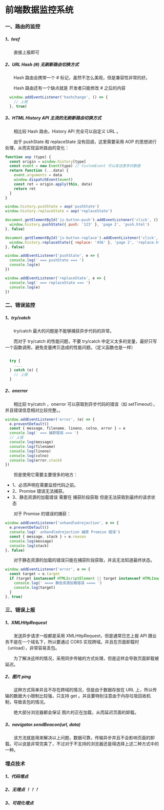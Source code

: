 # 前端数据监控系统

### 一、路由的监控

##### 1、href
  &emsp;&emsp;直接上报即可

##### 2、URL Hash (#) 无刷新路由切换方式

  &emsp;&emsp;Hash 路由会携带一个 # 标记，虽然不怎么美观，但是兼容性非常的好。

  &emsp;&emsp;Hash 路由还有一个缺点就是 开发者只能修改 # 之后的内容 


```JavaScript
  window.addEventListener('hashchange', () => {
    // 上报
  }, true)
```

##### 3、HTML History API 主流的无刷新路由切换方式

  &emsp;&emsp;相比较 Hash 路由，History API 完全可以自定义 URL 。

  &emsp;&emsp;由于 pushState 和 replaceState 没有回调，这里需要采用 AOP 的思想进行处理，从而实现监听路由的变化：

```JavaScript
function aop (type) {
  const origin = window.history[type]
  const event = new Event(type) // CustomEvent 可以发送更多的数据
  return function (...data) {
    event.arguments = data
    window.dispatchEvent(event)
    const ret = origin.apply(this, data)
    return ret
  }
}

window.history.pushState = aop('pushState')
window.history.replaceState = aop('replaceState')

document.getElementById('js-button-push').addEventListener('click', () => {
  window.history.pushState({ push: '123' }, 'page 2', 'push.html')
}, false)

document.getElementById('js-button-replace').addEventListener('click', () => {
  window.history.replaceState({ replace: '456' }, 'page 2', 'replace.html')
}, false)

window.addEventListener('pushState', e => {
  console.log(' === pushState === ')
  console.log(e)
})

window.addEventListener('replaceState', e => {
  console.log(' === replaceState === ')
  console.log(e)
})
```

### 二、错误监控

##### 1、try/catch

  &emsp;&emsp;try/catch 最大的问题是不能够捕获异步代码的异常。

  &emsp;&emsp;而对于 try/catch 的性能问题，不要 try/catch 中定义太多的变量，最好只写一个函数调用，避免变量拷贝造成的性能问题。（定义函数也是一样）

```JavaScript

  try {
    ....
  } catch (e) {
    // 上报
  }
```

##### 2、onerror

  &emsp;&emsp;相比较 try/catch ，onerror 可以获取到异步代码的错误（如 setTimeout），并且错误信息相对比较完整。。

```JavaScript
window.addEventListener('error', (e) => {
  e.preventDefault()
  const { message, filename, lineno, colno, error } = e
  console.log(' === 捕获错误 === ')
  // 上报
  console.log(message)
  console.log(filename)
  console.log(lineno)
  console.log(colno)
  console.log(error.stack)
})  
```

  &emsp;&emsp;但是使用它需要主要很多的地方：

  - 1、必须声明在需要监控代码之前。
  - 2、Promise 错误无法捕获。
  - 3、静态资源的加载错误 需要在 捕获阶段获取 但是无法获取到最终的请求状态


  &emsp;&emsp;对于 Promise 的错误的捕获：

```JavaScript
window.addEventListener('unhandledrejection', e => {
  e.preventDefault()
  console.log(' unhandledrejection 捕获 Promise 错误')
  const { message, stack } = e.reason
  console.log(message)
  console.log(stack)
}, false)
```

  &emsp;&emsp;对于静态资源的加载的错误只能在捕获阶段获取，并且无法知道最终状态。

```JavaScript
window.addEventListener('error', e => {
  const target = e.target
  if (target instanceof HTMLScriptElement || target instanceof HTMLImageElement || target instanceof HTMLLinkElement) {
    console.log(' ==== 静态资源加载错误 ==== ')
    console.log(target)
  }
}, true)
```

### 三、错误上报

##### 1、XMLHttpRequest

  &emsp;&emsp;发送异步请求一般都是采用 XMLHttpRequest，但是通常日志上报 API 跟业务不是在一个域名下，所以要通过 CORS 实现跨域。并且在页面卸载时（unload），非常容易丢包。

  &emsp;&emsp;为了解决这样的情况，采用同步传输的方式处理，但是这样会导致页面卸载被延迟。

##### 2、图片 ping

  &emsp;&emsp;这种方式简单并且不存在跨域的情况，但是由于数据存放在 URL 上，所以传输的数据大小限制比较强，只支持 get 。并且要特别注意由于内存垃圾回收机制，导致丢包的情况。

  &emsp;&emsp;绝大部分浏览器都会保证 图片的正在加载，从而延迟页面的卸载。

##### 3、navigator.sendBeacon(url, data)

  &emsp;&emsp;该方法就是用来解决以上问题，数据可靠，传输异步并且不会影响页面的卸载。可以说是非常完美了，不过对于不支持的浏览器还是得选择上述二种方式中的一种。


### 埋点技术

##### 1、代码埋点

##### 2、无埋点 ！！！

##### 3、可视化埋点